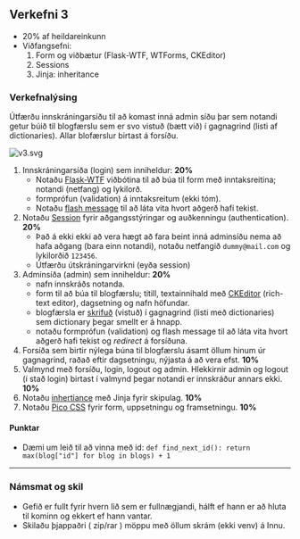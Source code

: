 
## Verkefni 3 
- 20% af heildareinkunn
- Viðfangsefni:
  1. Form og viðbætur (Flask-WTF, WTForms, CKEditor)
  1. Sessions 
  1. Jinja: inheritance

### Verkefnalýsing

Útfærðu innskráningarsíðu til að komast inná admin síðu þar sem notandi getur búið til blogfærslu sem er svo vistuð (bætt við) í gagnagrind (listi af dictionaries). Allar blofærslur birtast á forsíðu.

![v3.svg](https://github.com/vefthroun/Vefforritun1/blob/main/Verkefni3/v3.svg)

1. Innskráningarsíða (login) sem inniheldur: **20%**
    - Notaðu [Flask-WTF](https://flask-wtf.readthedocs.io/en/1.2.x/) viðbótina til að búa til form með inntaksreitina; notandi (netfang) og lykilorð.
    - formprófun (validation) á inntaksreitum (ekki tóm).
    - Notaðu [flash message](https://flask.palletsprojects.com/en/2.2.x/patterns/flashing/) til að láta vita hvort aðgerð hafi tekist. 
1.  Notaðu [Session](https://flask.palletsprojects.com/en/3.0.x/quickstart/#sessions) fyrir aðgangsstýringar og auðkenningu (authentication). **20%**
    - Það á ekki ekki að vera hægt að fara beint inná adminsíðu nema að hafa aðgang (bara einn notandi), notaðu netfangið `dummy@mail.com` og lykilorðið `123456`.
    - Útfærðu útskráningarvirkni (eyða session)
1. Adminsíða (admin) sem inniheldur: **20%**
    - nafn innskráðs notanda.
    - form til að búa til blogfærslu; titill, textainnihald með [CKEditor](https://flask-ckeditor.readthedocs.io/en/latest/basic.html) (rich-text editor), dagsetning og nafn höfundar. 
    - blogfærsla er [skrifuð](https://www.freecodecamp.org/news/everything-you-need-to-know-about-python-dictionaries/) (vistuð) í gagnagrind (listi með dictionaries) sem dictionary þegar smellt er á hnapp. 
    - notaðu formprófun (validation) og flash message til að láta vita hvort aðgerð hafi tekist og _redirect_ á forsíðuna.
1. Forsíða sem birtir nýlega búna til blogfærslu ásamt öllum hinum úr gagnagrind, raðað eftir dagsetningu, nýjasta á að vera efst. **10%**
1. Valmynd með forsíðu, login, logout og admin. Hlekkirnir admin og logout (í stað login) birtast í valmynd þegar notandi er innskráður annars ekki. **10%**
1. Notaðu [inhertiance](https://flask.palletsprojects.com/en/2.3.x/patterns/templateinheritance/) með Jinja fyrir skipulag. **10%**
1. Notaðu [Pico CSS](https://picocss.com/docs/forms) fyrir form, uppsetningu og framsetningu. **10%**


#### Punktar

- Dæmi um leið til að vinna með id: `def find_next_id(): return max(blog["id"] for blog in blogs) + 1`
  
---

### Námsmat og skil 
- Gefið er fullt fyrir hvern lið sem er fullnægjandi, hálft ef hann er að hluta til kominn og ekkert ef hann vantar. 
- Skilaðu þjappaðri ( zip/rar ) möppu með öllum skrám (ekki venv) á Innu.

